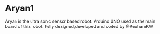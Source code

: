 # Aryan1
Aryan is the ultra sonic sensor based robot.
Arduino UNO used as the main board of this robot.
Fully designed,developed and coded by @KesharaKW

